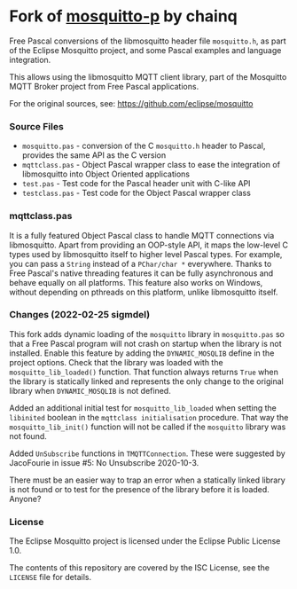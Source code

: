 # Fork of [mosquitto-p](https://github.com/chainq/mosquitto-p) by chainq

Free Pascal conversions of the libmosquitto header file `mosquitto.h`,
as part of the Eclipse Mosquitto project, and some Pascal examples
and language integration.

This allows using the libmosquitto MQTT client library, part of the
Mosquitto MQTT Broker project from Free Pascal applications.

For the original sources, see:
https://github.com/eclipse/mosquitto

### Source Files

* `mosquitto.pas` - conversion of the C `mosquitto.h` header to Pascal,
                    provides the same API as the C version
* `mqttclass.pas` - Object Pascal wrapper class to ease the integration
                    of libmosquitto into Object Oriented applications
* `test.pas`      - Test code for the Pascal header unit with C-like API
* `testclass.pas` - Test code for the Object Pascal wrapper class

### mqttclass.pas

It is a fully featured Object Pascal class to handle MQTT connections via
libmosquitto. Apart from providing an OOP-style API, it maps the low-level
C types used by libmosquitto itself to higher level Pascal types. For
example, you can pass a `String` instead of a `PChar/char *` everywhere.
Thanks to Free Pascal's native threading features it can be fully
asynchronous and behave equally on all platforms. This feature also works
on Windows, without depending on pthreads on this platform, unlike
libmosquitto itself.

### Changes (2022-02-25 sigmdel)

This fork adds dynamic loading of the `mosquitto` library in 
`mosquitto.pas` so that a Free Pascal program will not crash on startup when
the library is not installed. Enable this feature by adding the 
`DYNAMIC_MOSQLIB` define in the project options. Check that the library was 
loaded with the `mosquitto_lib_loaded()` function. That function always 
returns `True` when the library is statically linked and represents the only 
change to the original library when `DYNAMIC_MOSQLIB` is not defined.

Added an additional initial test for `mosquitto_lib_loaded` when setting the 
`libinited` boolean in the `mqttclass initialisation` procedure. That way the
`mosquitto_lib_init()` function will not be called if the `mosquitto`
library was not found.

Added `UnSubscribe` functions in `TMQTTConnection`. These were suggested
by JacoFourie in issue #5: No Unsubscribe 2020-10-3.

There must be an easier way to trap an error when a statically 
linked library is not found or to test for the presence of the library
before it is loaded. Anyone?


### License

The Eclipse Mosquitto project is licensed under the Eclipse Public License 1.0.

The contents of this repository are covered by the ISC License, see the
`LICENSE` file for details.
